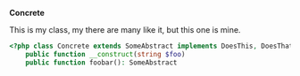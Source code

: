 __Concrete__

This is my class, my there are many like it, but this one is mine.

```php
<?php class Concrete extends SomeAbstract implements DoesThis, DoesThat
    public function __construct(string $foo)
    public function foobar(): SomeAbstract 

```
